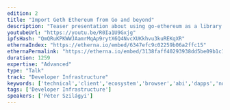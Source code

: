 ```yaml
---
edition: 2
title: "Import Geth Ethereum from Go and beyond"
description: "Teaser presentation about using go-ethereum as a library in other projects: running embedded nodes; interfacing native DApps; Android and iOS support."
youtubeUrl: "https://youtu.be/R0Ia1U9Gxjg"
ipfsHash: "QmQRuKPKWWJAamrMqAp9rytX6Q4NvcXUKkhvu3kuREKqXR"
ethernaIndex: "https://etherna.io/embed/6347efc9c02259b06a2ffc15"
ethernaPermalink: "https://etherna.io/embed/3138faff40293938dd5be09b1c183b5183bec614137357dc4bf1d48aff747b08"
duration: 1259
expertise: "Advanced"
type: "Talk"
track: "Developer Infrastructure"
keywords: ['technical','client','ecosystem','browser','abi','dapps','node','account','state','keys','solidity','protocol','mobile','library']
tags: ['Developer Infrastructure']
speakers: ['Péter Szilágyi']
---
```

